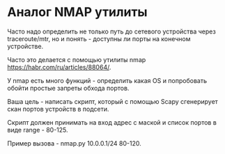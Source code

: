 # Аналог NMAP утилиты

Часто надо определить не только путь до сетевого устройства через traceroute/mtr, но и понять - доступны ли порты на конечном устройстве.

Часто это делается с помощью утилиты nmap https://habr.com/ru/articles/88064/.

У nmap есть много функций - определить какая OS и попробовать обойти простые запреты обхода портов.

Ваша цель - написать скрипт, который с помощью Scapy сгенерирует скан портов устройств в подсети.

Скрипт должен принимать на вход адрес с маской и список портов в виде range - 80-125.

Пример вызова - nmap.py 10.0.0.1/24 80-120.

